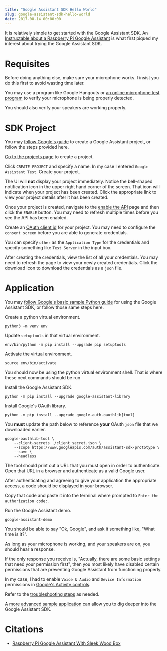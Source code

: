 ```yaml
---
title: "Google Assistant SDK Hello World"
slug: google-assistant-sdk-hello-world
date: 2017-08-14 00:00:00
---
```


It is relatively simple to get started with the Google Assistant SDK. An [Instructable about a Raspberry Pi Google Assistant](http://www.instructables.com/id/Raspberry-Pi-DIY-Google-Assistant-With-Sleek-Wood-/?utm_source=newsletter&utm_medium=email) is what first piqued my interest about trying the Google Assistant SDK.

<!-- more -->

# Requisites

Before doing anything else, make sure your microphone works. I insist you do this first to avoid wasting time later.

You may use a program like Google Hangouts or [an online microphone test program](https://www.onlinemictest.com/) to verify your microphone is being properly detected.

You should also verify your speakers are working properly.

# SDK Project

You may [follow Google's guide](https://developers.google.com/assistant/sdk/develop/python/config-dev-project-and-account) to create a Google Assistant project, or follow the steps provided here.

[Go to the projects page](https://console.cloud.google.com/project) to create a project.

Click `CREATE PROJECT` and specify a name. In my case I entered `Google Assistant Test`. Create your project.

The UI will **not** display your project immediately. Notice the bell-shaped notification icon in the upper right hand corner of the screen. That icon will indicate when your project has been created. Click the appropriate link to view your project details after it has been created.

Once your project is created, navigate to the [enable the API](https://console.developers.google.com/apis/api/embeddedassistant.googleapis.com/overview) page and then click the `ENABLE` button. You may need to refresh multiple times before you see the API has been enabled.

Create an [OAuth client id](https://console.developers.google.com/apis/credentials/oauthclient) for your project. You may need to configure the `consent screen` before you are able to generate credentials.

You can specify `other` as the `Application Type` for the credentials and specify something like `Test Server` in the input box.

After creating the credentials, view the list of all your credentials. You may need to refresh the page to view your newly created credentials. Click the download icon to download the credentials as a `json` file.

# Application

You may [follow Google's basic sample Python guide](https://developers.google.com/assistant/sdk/develop/python/run-sample) for using the Google Assistant SDK, or follow those same steps here.

Create a python virtual environment.

```
python3 -m venv env
```

Update `setuptools` in that virtual environment.

```
env/bin/python -m pip install --upgrade pip setuptools
```

Activate the virtual environment.

```
source env/bin/activate
```

<span class="warning">You should now be using the python virtual environment shell. That is where these next commands should be run</span>

Install the Google Assistant SDK.

```
python -m pip install --upgrade google-assistant-library
```

Install Google's OAuth library.

```
python -m pip install --upgrade google-auth-oauthlib[tool]
```

You **must** update the path below to reference **your** OAuth `json` file that we downloaded earlier.

```
google-oauthlib-tool \
	--client-secrets ./client_secret.json \
	--scope https://www.googleapis.com/auth/assistant-sdk-prototype \
	--save \
	--headless
```

The tool should print out a URL that you must open in order to authenticate. Open that URL in a browser and authenticate as a valid Google user.

After authenticating and agreeing to give your application the appropriate access, a code should be displayed in your browser.

Copy that code and paste it into the terminal where prompted to `Enter the authorization code:`.

Run the Google Assistant demo.

```
google-assistant-demo
```

You should be able to say "Ok, Google", and ask it something like, "What time is it?".

As long as your microphone is working, and your speakers are on, you should hear a response.

If the only response you receive is, "Actually, there are some basic settings that need your permission first", then you most likely have disabled certain permissions that are preventing Google Assistant from functioning properly.

In my case, I had to enable `Voice & Audio` and `Device Information` permissions in [Google's Activity controls](https://myaccount.google.com/activitycontrols?pli=1).

Refer to the [troubleshooting steps](https://developers.google.com/assistant/sdk/develop/python/troubleshooting#hotword) as needed.

A [more advanced sample application](https://github.com/googlesamples/assistant-sdk-python) can allow you to dig deeper into the Google Assistant SDK.

# Citations

* [Raspberry Pi Google Assistant With Sleek Wood Box](http://www.instructables.com/id/Raspberry-Pi-DIY-Google-Assistant-With-Sleek-Wood-/?utm_source=newsletter&utm_medium=email)
